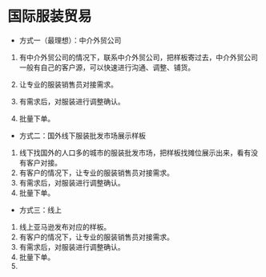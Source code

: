 # 国际服装贸易

* 方式一（最理想）：中介外贸公司

1. 有中介外贸公司的情况下，联系中介外贸公司，把样板寄过去，中介外贸公司一般有自己的客户源，可以快速进行沟通、调整、铺货。

2. 让专业的服装销售员对接需求。

3. 有需求后，对服装进行调整确认。

4. 批量下单。

   

* 方式二：国外线下服装批发市场展示样板

1. 线下找国外的人口多的城市的服装批发市场，把样板找摊位展示出来，看有没有客户对接。
2. 有客户的情况下，让专业的服装销售员对接需求。
3. 有需求后，对服装进行调整确认。
4. 批量下单。



* 方式三：线上

1. 线上亚马逊发布对应的样板。
2. 有客户的情况下，让专业的服装销售员对接需求。
3. 有需求后，对服装进行调整确认。
4. 批量下单。  
5. 
